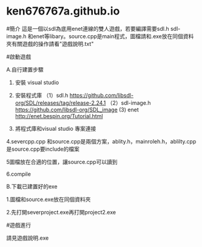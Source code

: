# ken676767a.github.io
#簡介
這是一個以sdl為底用enet連線的雙人遊戲，若要編譯需要sdl.h sdl-image.h 和enet等libary。source.cpp是main程式，圖檔請和.exe放在同個資料夾有關遊戲的操作請看"遊戲說明.txt"

#啟動遊戲

A.自行建置步驟

  1. 安裝 visual studio

  2. 安裝程式庫
    （1）sdl.h 
            https://github.com/libsdl-org/SDL/releases/tag/release-2.24.1
    （2）sdl-image.h 
            https://github.com/libsdl-org/SDL_image
     (3) enet     
             http://enet.bespin.org/Tutorial.html
             
  3. 將程式庫和visual studio 專案連接

  4.severcpp.cpp 和source.cpp是兩個方案，ablity.h，mainroleh.h，ablilty.cpp是source.cpp要include的檔案

  5圖檔放在合適的位置，讓source.cpp可以讀到

  6.compile

B.下載已建置好的exe

  1.圖檔和source.exe放在同個資料夾

  2.先打開severproject.exe再打開project2.exe

#遊戲進行

請見遊戲說明.exe
